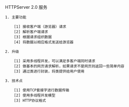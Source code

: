 HTTPServer 2.0 服务

	1. 主要功能

		[1] 接收客户端（游览器）请求
		[2] 解析客户端请求
		[3] 根据请求组织数据
		[4] 将数据以相应格式发送给游览器

	2. 升级

		[1] 采用多线程并发，可以满足多客户端同时请求
		[2] 做基本的网页请求解析，如果请求不是网页则返回一些简单内容
		[3] 通过类进行封装，将类提供给用户使用

	3. 技术点

		[1] 使用TCP套接字进行数据传输
		[2] 使用多线程并发模型
		[3] HTTP协议格式